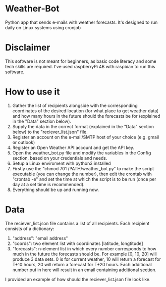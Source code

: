 # Weather-Bot
Python app that sends e-mails with weather forecasts. It's designed to run daily on Linux systems using cronjob

# Disclaimer
This software is not meant for beginners, as basic code literacy and some tech skills are required.
I've used raspberryPi 4B with raspbian to run this software.

# How to use it

1. Gather the list of recipients alongside with the corresponding coordinates of the desired location (for what place to get weather data) and how many hours in the future should the forecasts be for (explained in the "Data" section below).
2. Supply the data in the correct format (explained in the "Data" section below) to the "reciever_list.json" file.
3. Register an account on the e-mail/SMTP host of your choice (e.g. gmail or outlook)
4. Register an Open Weather API account and get the API key.
5. Open the weather_bot.py file and modify the variables in the Config section, based on your credentials and needs.
6. Setup a Linux enviroment with python3 installed
7. Firstly use the "chmod 701 /PATH/weather_bot.py" to make the script executable (you can change the number), then edit the crontab with "crontab -e" and set the time at which the script is to be run (once per day at a set time is recommended).
8. Everything should be up and running now.


# Data
The reciever_list.json file contains a list of all recipients. Each recipient consists of a dictionary:
1. "address": "email address"
2. "coords": two element list with coordinates [latitude, longtitude]
3. "forecasts": n-element list in which every number corresponds to how much in the future the forecasts should be. For example [0, 10, 20] will produce 3 data sets. 0 is for current weather, 10 will return a forecast for T+10 hours, 20 will return a forecast for T+20 hours. Each additional number put in here will result in an email containing additional section.

I provided an example of how should the reciever_list.json file look like.

